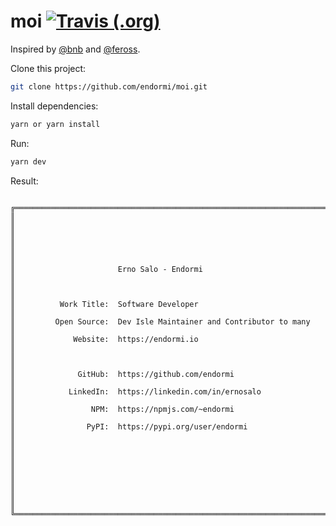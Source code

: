 # moi [![Travis (.org)](https://img.shields.io/travis/endormi/moi)](https://travis-ci.org/github/endormi/moi)

Inspired by [@bnb](https://github.com/bnb/bitandbang) and [@feross](https://github.com/feross/feross).

Clone this project:

```sh
git clone https://github.com/endormi/moi.git
```

Install dependencies:

```sh
yarn or yarn install
```

Run:

```sh
yarn dev
```

Result:

```

╔═══════════════════════════════════════════════════════════════════════════╗
║                                                                           ║
║                                                                           ║
║                                                                           ║
║                       Erno Salo - Endormi                                 ║
║                                                                           ║
║          Work Title:  Software Developer                                  ║
║         Open Source:  Dev Isle Maintainer and Contributor to many         ║
║             Website:  https://endormi.io                                  ║
║                                                                           ║
║              GitHub:  https://github.com/endormi                          ║
║            LinkedIn:  https://linkedin.com/in/ernosalo                    ║
║                 NPM:  https://npmjs.com/~endormi                          ║
║                PyPI:  https://pypi.org/user/endormi                       ║
║                                                                           ║
║                                                                           ║
║                                                                           ║
║                                                                           ║
╚═══════════════════════════════════════════════════════════════════════════╝

```
